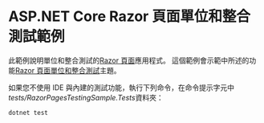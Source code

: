 # <a name="aspnet-core-razor-pages-unit-and-integration-testing-sample"></a>ASP.NET Core Razor 頁面單位和整合測試範例

此範例說明單位和整合測試的[Razor 頁面](https://docs.microsoft.com/aspnet/core/mvc/razor-pages)應用程式。 這個範例會示範中所述的功能[Razor 頁面單位和整合測試](https://docs.microsoft.com/aspnet/core/testing/razor-pages-testing)主題。

如果您不使用 IDE 與內建的測試功能，執行下列命令，在命令提示字元中*tests/RazorPagesTestingSample.Tests*資料夾：

```console
dotnet test
```
